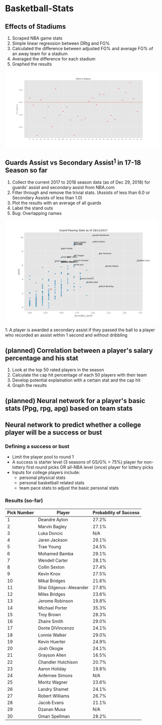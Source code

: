 # Basketball-Stats

## Effects of Stadiums

1. Scraped NBA game stats
2. Simple linear regression between DRtg and FG%
3. Calculated the difference between adjusted FG% and average FG% of an away team for a stadium
4. Averaged the difference for each stadium
5. Graphed the results

![results](https://github.com/paulliwali/Basketball-Stats/blob/master/effects-of-stadiums/results.png)

## Guards Assist vs Secondary Assist<sup>[1](#myfootnote1)</sup> in 17-18 Season so far

1. Collect the current 2017 to 2018 season data (as of Dec 29, 2018) for guards' assist and secondary assist from NBA.com
2. Filter through and remove the trivial stats. (Assists of less than 6.0 or Secondary Assists of less than 1.0)
3. Plot the results with an average of all guards
4. Label the stand outs
5. Bug: Overlapping names

![results](https://github.com/paulliwali/Basketball-Stats/blob/master/assist-vs-secondary-assist/results.png)

<a name="myfootnote1">1</a>: A player is awarded a secondary assist if they passed the ball to a player who recorded an assist within 1 second and without dribbling

## (planned) Correlation between a player's salary percentage and his stat

1. Look at the top 50 rated players in the season
2. Calculate the cap hit percentage of each 50 players with their team
3. Develop potential explaination with a certain stat and the cap hit
4. Graph the results

## (planned) Neural network for a player's basic stats (Ppg, rpg, apg) based on team stats

## Neural network to predict whether a college player will be a success or bust

### Defining a success or bust
- Limit the player pool to round 1
- A success is starter level (3 seasons of GS/G% > 75%) player for non-lottery first round picks OR all-NBA level (once) player for lottery picks
- Inputs for college players include:
    - personal physical stats
    - personal basketball related stats
    - team pace stats to adjust the basic personal stats

### Results (so-far)
|Pick Number | Player  | Probability of Success |
|------------| ------------- | ------------- |
| 1  | Deandre Ayton  | 27.2%  |
| 2  | Marvin Bagley | 27.1%  |
| 3  | Luka Doncic | N/A  |
| 4  | Jaren Jackson  | 29.1%  |
| 5  | Trae Young | 24.5%  |
| 6  | Mohamed Bamba  | 29.1%  |
| 7  | Wendell Carter | 28.1%  |
| 8  | Collin Sexton  | 27.4%  |
| 9  | Kevin Knox | 27.5%  |
| 10 | Mikal Bridges  | 21.6%  |
| 11  | Shai Gilgeous-Alexander  | 27.8%  |
| 12  | Miles Bridges | 23.6%  |
| 13  | Jerome Robinson | 19.8%  |
| 14  | Michael Porter  | 35.3%  |
| 15  | Troy Brown | 28.3%  |
| 16  | Zhaire Smith  | 29.0%  |
| 17  | Donte DiVincenzo | 24.1%  |
| 18  | Lonnie Walker | 29.0%  |
| 19  | Kevin Huerter | 24.9%  |
| 20 | Josh Okogie  | 24.1%  |
| 21  | Grayson Allen  | 16.5%  |
| 22  | Chandler Hutchison | 20.7%  |
| 23  | Aaron Holiday | 19.8%  |
| 24  | Anfernee Simons  | N/A  |
| 25  | Moritz Wagner | 23.6%  |
| 26  | Landry Shamet  | 24.1%  |
| 27  | Robert Williams | 26.7%  |
| 28  | Jacob Evans | 21.1%  |
| 29  | Dzanan Musa | N/A  |
| 30 | Omari Spellman | 28.2%  |
